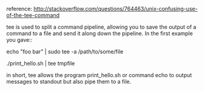 reference: http://stackoverflow.com/questions/764463/unix-confusing-use-of-the-tee-command

tee is used to split a command pipeline, allowing you to save the output of a command to a file and send it along down the pipeline. In the first example you gave::

echo "foo bar" | sudo tee -a /path/to/some/file

./print_hello.sh  | tee tmpfile

in short, tee allows the program print_hello.sh or command echo to output messages to standout but also pipe them to a file.
